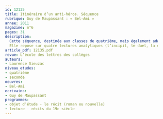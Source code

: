 ```yaml
---
id: 12135
title: Itinéraire d’un anti-héros. Séquence
rubrique: Guy de Maupassant : « Bel-Ami »
annee: 2011
magazine: n°6
pages: 31
description: 
  Cette séquence, destinée aux classes de quatrième, mais également adaptable pour des classes de seconde, répond à la problématique suivante : Bel-Ami est-il un héros ?
  Elle repose sur quatre lectures analytiques (l’incipit, le duel, la conquête de Mme Walter, l’excipit), une analyse comparée sur le thème « À nous deux, Paris » (avec des extraits de « L’Éducation sentimentale », du « Père Goriot », du « Rouge et le Noir » et de « La Curée »). L’objectif principal étant la lecture d’une œuvre du XIXe siècle, elle présente le courant réaliste et centre son propos méthodologique sur la notion de héros. L’article propose donc d’étudier la technique du portrait, les procédés de désignation et de caractérisation et, plus particulièrement, l’adjectif qualificatif.
article_pdf: 12135.pdf
revue: L’école des lettres des collèges
auteurs:
- Laurence Sieuzac
niveau_etudes:
- quatrième
- seconde
oeuvres:
- Bel-Ami
ecrivains:
- Guy de Maupassant
programmes:
- objet d’étude - le récit (roman ou nouvelle)
- lecture - récits du 19e siècle
---
```

